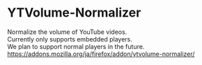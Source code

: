 # YTVolume-Normalizer
Normalize the volume of YouTube videos.<br>
Currently only supports embedded players.<br>
We plan to support normal players in the future.<br>
https://addons.mozilla.org/ja/firefox/addon/ytvolume-normalizer/
